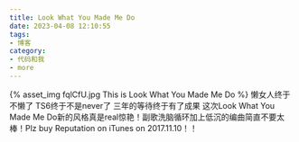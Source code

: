 ```yaml
---
title: Look What You Made Me Do
date: 2023-04-08 12:10:55
tags:
- 博客
category:
- 代码和我
- more
---
```

{% asset_img fqlCfU.jpg This is Look What You Made Me Do %}
懒女人终于不懒了 TS6终于不是never了 三年的等待终于有了成果 这次Look What You Made Me Do新的风格真是real惊艳！副歌洗脑循环加上低沉的编曲简直不要太棒！Plz buy Reputation on iTunes on 2017.11.10！！
